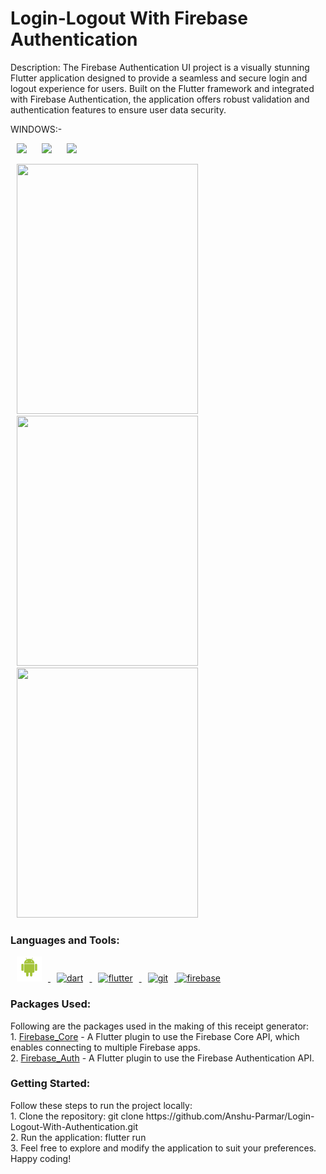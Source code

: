 # Login-Logout With Firebase Authentication

Description:
The Firebase Authentication UI project is a visually stunning Flutter application designed to provide a seamless and secure login and logout experience for users. 
Built on the Flutter framework and integrated with Firebase Authentication, the application offers robust validation and authentication features to ensure user data security.

WINDOWS:-
<p float="left">
  <img src="https://github.com/Anshu-Parmar/Login-Logout-With-Authentication/assets/92868018/df545a9c-ec17-479a-a943-c018daa98a50" height="400" hspace="10"/>
  <img src="https://github.com/Anshu-Parmar/Login-Logout-With-Authentication/assets/92868018/52af093c-cee3-4912-a22e-e0c6d46afc7b" height="400" hspace="10"/>
  <img src="https://github.com/Anshu-Parmar/Login-Logout-With-Authentication/assets/92868018/daaa711b-9f41-4316-acb0-51a4d27edfe8" height="400" hspace="10"/>
  
</p>
<p float="left">
  <img src="https://github.com/Anshu-Parmar/Login-Logout-With-Authentication/assets/92868018/e2d823fd-8e1b-45d6-9dc7-3264c18a1a5b" height="400" width="290" hspace="10"/>
  <img src="https://github.com/Anshu-Parmar/Login-Logout-With-Authentication/assets/92868018/206e3bfb-5a71-4415-9112-b3c2655d36a9" height="400" width="290" hspace="10"/>
  <img src="https://github.com/Anshu-Parmar/Login-Logout-With-Authentication/assets/92868018/c149dea5-ad76-424f-9d0e-26bd982800a3" height="400" width="290" hspace="10"/>
</p>

<h3 align="left">Languages and Tools:</h3>
<p align="left"> <a href="https://developer.android.com" target="_blank" rel="noreferrer"> <img src="https://raw.githubusercontent.com/devicons/devicon/master/icons/android/android-original-wordmark.svg" 
alt="android" width="40" height="40" hspace="10"/> </a>  <a href="https://dart.dev" target="_blank" rel="noreferrer"> <img src="https://www.vectorlogo.zone/logos/dartlang/dartlang-icon.svg" alt="dart" 
width="40" height="40" hspace="10"/> </a> <a href="https://flutter.dev" target="_blank" rel="noreferrer"> <img src="https://www.vectorlogo.zone/logos/flutterio/flutterio-icon.svg" alt="flutter" width="40" 
height="40" hspace="10"/> </a> <a href="https://git-scm.com/" target="_blank" rel="noreferrer"> <img src="https://www.vectorlogo.zone/logos/git-scm/git-scm-icon.svg" alt="git" width="40" height="40" hspace="10"/> 
</a><a href="https://firebase.google.com/" target="_blank" rel="noreferrer"> <img src="https://www.vectorlogo.zone/logos/firebase/firebase-icon.svg" alt="firebase" width="40" height="40"/> </a></p>

<h3 align="left">Packages Used:</h3>
<p>Following are the packages used in the making of this receipt generator:<br>
  1. <a href = "https://pub.dev/packages/firebase_core">Firebase_Core</a> - A Flutter plugin to use the Firebase Core API, which enables connecting to multiple Firebase apps.<br>
  2. <a href = "https://pub.dev/packages/firebase_auth">Firebase_Auth</a> - A Flutter plugin to use the Firebase Authentication API.
</p>

<h3 align="left">Getting Started:</h3>
<p>Follow these steps to run the project locally:<br>
1. Clone the repository: git clone https://github.com/Anshu-Parmar/Login-Logout-With-Authentication.git<br>
2. Run the application: flutter run<br>
3. Feel free to explore and modify the application to suit your preferences. Happy coding!</p>
